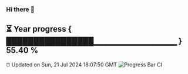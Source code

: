 ### Hi there 👋
⏳ Year progress { ████████████████▁▁▁▁▁▁▁▁▁▁▁▁▁▁ } 55.40 %
---
⏰ Updated on Sun, 21 Jul 2024 18:07:50 GMT
![Progress Bar CI](https://github.com/Moyi321/Moyi321/workflows/Progress%20Bar%20CI/badge.svg)
